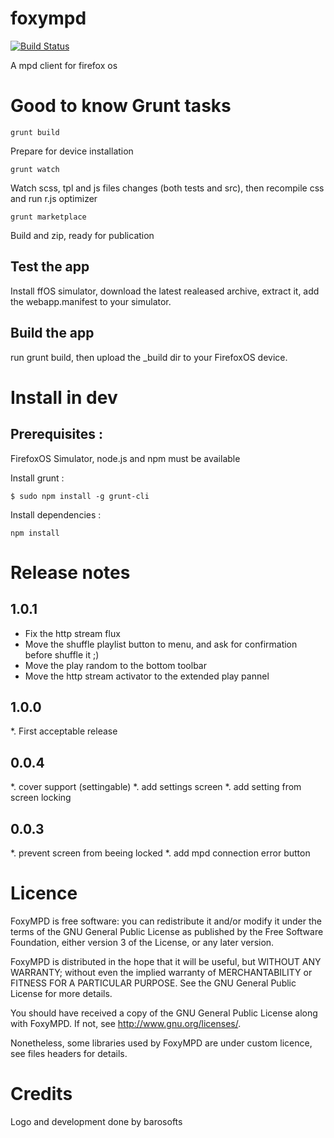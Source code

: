 foxympd
=======

[![Build Status](https://travis-ci.org/gorghoa/foxympd.png?branch=master)](https://travis-ci.org/gorghoa/foxympd)

A mpd client for firefox os

Good to know Grunt tasks
========================

    grunt build

Prepare for device installation

    grunt watch
    
Watch scss, tpl and js files changes (both tests and src), then recompile css and run r.js optimizer

    grunt marketplace

Build and zip, ready for publication



Test the app
------------

Install ffOS simulator, download the latest realeased archive, extract it, add the webapp.manifest to your simulator.


Build the app
-------------

run grunt build, then upload the \_build dir to your FirefoxOS device.


Install in dev
==============

Prerequisites : 
---------------

  FirefoxOS Simulator, node.js and npm must be available

Install grunt :

    $ sudo npm install -g grunt-cli


Install dependencies :

    npm install


Release notes
=============

1.0.1
-----

* Fix the http stream flux
* Move the shuffle playlist button to menu, and ask for confirmation before shuffle it ;)
* Move the play random to the bottom toolbar
* Move the http stream activator to the extended play pannel

1.0.0
-----

*. First acceptable release

0.0.4
-----

*. cover support (settingable)
*. add settings screen
*. add setting from screen locking

0.0.3
-----

*. prevent screen from beeing locked
*. add mpd connection error button




Licence
=======

FoxyMPD is free software: you can redistribute it and/or modify
it under the terms of the GNU General Public License as published by
the Free Software Foundation, either version 3 of the License, or
any later version.

FoxyMPD is distributed in the hope that it will be useful,
but WITHOUT ANY WARRANTY; without even the implied warranty of
MERCHANTABILITY or FITNESS FOR A PARTICULAR PURPOSE.  See the
GNU General Public License for more details.

You should have received a copy of the GNU General Public License
along with FoxyMPD.  If not, see <http://www.gnu.org/licenses/>.

Nonetheless, some libraries used by FoxyMPD are under custom licence, see files headers for details.

Credits
=======

Logo and development done by barosofts
